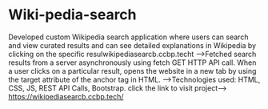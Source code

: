 # Wiki-pedia-search
Developed custom Wikipedia search application where users can search and view curated results and can see detailed explanations in Wikipedia by clicking on the specific resulwikipediasearcb.ccbp.techt 
-->Fetched search results from a server asynchronously using fetch GET HTTP API call. When a user clicks on a particular result, opens the website in a new tab by using the target attribute of the anchor tag in HTML. 
-->Technologies used: HTML, CSS, JS, REST API Calls, Bootstrap.
click the link to visit project--> https://wikipediasearcb.ccbp.tech/

